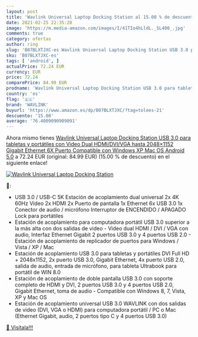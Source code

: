 ```yaml
---
layout: post
title: 'Wavlink Universal Laptop Docking Station al 15.00 % de descuento'
date: 2021-02-25 22:35:28
image: 'https://m.media-amazon.com/images/I/41TIo4hLldL._SL400_.jpg'
comments: true
category: ofertas
author: ring
slug: 'B07BLXTJXC-es Wavlink Universal Laptop Docking Station USB 3.0 para...'
sku: 'B07BLXTJXC-es'
tags: [ 'android', ]
actualPrice: 72.24 EUR
currency: EUR
price: 72.24
comparePrice: 84.99 EUR
prodname: 'Wavlink Universal Laptop Docking Station USB 3.0 para tabletas y portátiles con Video Dual HDMI/DVI/VGA  hasta 2048×1152  Gigabit Ethernet  6X Puerto Compatible con Windows XP  Mac OS  Android 5.0'
country: 'es'
flag: '🇪🇸'
brand: 'WAVLINK'
buyurl: 'https://www.amazon.es/dp/B07BLXTJXC/?tag=tolees-21'
descuento: '15.00'
average: '76.4009090909091'
---
```


Ahora mismo tienes [Wavlink Universal Laptop Docking Station USB 3.0 para tabletas y portátiles con Video Dual HDMI/DVI/VGA  hasta 2048×1152  Gigabit Ethernet  6X Puerto Compatible con Windows XP  Mac OS  Android 5.0](https://www.amazon.es/dp/B07BLXTJXC/?tag=tolees-21) a 72.24 EUR (original: 84.99 EUR) (15.00 %  de descuento) en el siguiente enlace!

[![Wavlink Universal Laptop Docking Station](https://m.media-amazon.com/images/I/41TIo4hLldL._SL400_.jpg)](https://www.amazon.es/dp/B07BLXTJXC/?tag=tolees-21)

🔎:

- USB 3.0 / USB-C 5K Estación de acoplamiento dual universal 2x 4K 60Hz Vídeo 2x HDMI 2x Puerto de pantalla 1x Ethernet 6x USB 3.0 1x Conector de audio / micrófono Interruptor de ENCENDIDO / APAGADO Lock para portátiles
- Estación de acoplamiento para computadora portátil USB 3.0 superior a la más alta con dos salidas de video - Video dual HDMI / DVI / VGA con audio, Interfaz Ethernet Gigabit 2 puertos USB 3.0 y 4 puertos USB 2.0 - Estación de acoplamiento de replicador de puertos para Windows / Vista / XP / Mac
- Estación de acoplamiento USB 3.0 para tabletas y portátiles DVI Full HD + 2048x1152, 2x puerto USB 3.0, Gigabit Ethernet, 4x puerto USB 2.0, salida de audio, entrada de micrófono, para tableta Ultrabook para portátil de WIN 8.0
- Estación de acoplamiento de doble pantalla USB 3.0 con soporte completo de HDMI y DVI, 2 puertos USB 3.0 y 4 puertos USB 2.0, Gigabit Ethernet, toma de audio - Compatible con Windows 8, 7, Vista, XP y Mac OS
- Estación de acoplamiento universal USB 3.0 WAVLINK con dos salidas de video (DVI, VGA o HDMI) para computadora portátil / PC o Mac (Ethernet Gigabit, audio, 2 puertos tipo C y 4 puertos USB 3.0)

[🛒 Visítala!!!](https://www.amazon.es/dp/B07BLXTJXC/?tag=tolees-21)
